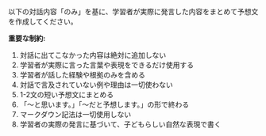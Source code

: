 以下の対話内容「のみ」を基に、学習者が実際に発言した内容をまとめて予想文を作成してください。

**重要な制約:**
1. 対話に出てこなかった内容は絶対に追加しない
2. 学習者が実際に言った言葉や表現をできるだけ使用する
3. 学習者が話した経験や根拠のみを含める
4. 対話で言及されていない例や理由は一切使わない
5. 1-2文の短い予想文にまとめる
6. 「〜と思います。」「〜だと予想します。」の形で終わる
7. マークダウン記法は一切使用しない
8. 学習者の実際の発言に基づいて、子どもらしい自然な表現で書く
